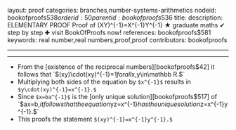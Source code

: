 layout: proof
categories: branches,number-systems-arithmetics
nodeid: bookofproofs$538
orderid: 50
parentid: bookofproofs$536
title: 
description: ELEMENTARY PROOF Proof of (XY)^{-1}=X^{-1}Y^{-1} ★ graduate maths ✔ step by step ✚ visit BookOfProofs now!
references: bookofproofs$581
keywords: real number,real numbers,proof,proof
contributors: bookofproofs

---


---

* From the [existence of the reciprocal numbers][bookofproofs$42] it follows that `$(xy)\cdot(xy)^{-1}=1$` for all `$x,y\in\mathbb R.$`
* Multiplying both sides of the equation by `$x^{-1}$` results in `$y\cdot(xy)^{-1}=x^{-1}.$`
* Since `$x=ba^{-1}$` is the [only unique solution][bookofproofs$517] of `$ax=b,$` it follows that the equation `$yz=x^{-1}$` has the unique solution `$z=x^{-1}y^{-1}.$` 
* This proofs the statement `$(xy)^{-1}=x^{-1}y^{-1}.$`
